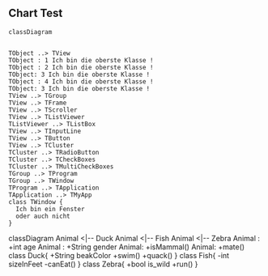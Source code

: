 ## Chart Test

```mermaid
classDiagram


TObject ..> TView
TObject : 1 Ich bin die oberste Klasse !
TObject : 2 Ich bin die oberste Klasse !
TObject: 3 Ich bin die oberste Klasse !
TObject : 4 Ich bin die oberste Klasse !
TObject: 3 Ich bin die oberste Klasse !
TView ..> TGroup
TView ..> TFrame
TView ..> TScroller
TView ..> TListViewer
TListViewer ..> TListBox
TView ..> TInputLine
TView ..> TButton
TView ..> TCluster
TCluster ..> TRadioButton
TCluster ..> TCheckBoxes
TCluster ..> TMultiCheckBoxes
TGroup ..> TProgram
TGroup ..> TWindow
TProgram ..> TApplication 
TApplication ..> TMyApp
class TWindow {
  Ich bin ein Fenster
  oder auch nicht
}
```

 classDiagram
      Animal <|-- Duck
      Animal <|-- Fish
      Animal <|-- Zebra
      Animal : +int age
      Animal : +String gender
      Animal: +isMammal()
      Animal: +mate()
      class Duck{
          +String beakColor
          +swim()
          +quack()
      }
      class Fish{
          -int sizeInFeet
          -canEat()
      }
      class Zebra{
          +bool is_wild
          +run()
      }
